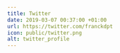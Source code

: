 ```yaml
---
title: Twitter
date: 2019-03-07 00:37:00 +01:00
url: https://twitter.com/franckdpt
icon: public/twitter.png
alt: twitter_profile
---
```


